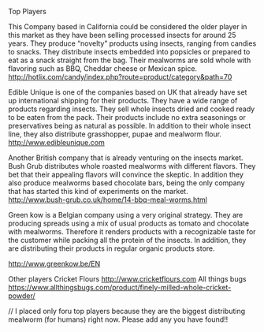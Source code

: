 Top Players
 
This Company based in California could be considered the older player in this market as they have been selling processed insects for around 25 years. They produce “novelty” products using insects, ranging from candies to snacks.  They distribute insects embedded into popsicles or prepared to eat as a snack straight from the bag. Their mealworms are sold whole with flavoring such as BBQ, Cheddar cheese or Mexican spice. 
http://hotlix.com/candy/index.php?route=product/category&path=70
 
Edible Unique is one of the companies based on UK that already have set up international shipping for their products. They have a wide range of products regarding insects. They sell whole insects dried and cooked ready to be eaten from the pack. Their products include no extra seasonings or preservatives being as natural as possible. In addition to their whole insect line, they also distribute grasshopper, pupae and mealworm flour. 
http://www.edibleunique.com
 

Another British company that is already venturing on the insects market. Bush Grub distributes whole roasted mealworms with different flavors. They bet that their appealing flavors will convince the skeptic.  In addition they also produce mealworms based chocolate bars, being the only company that has started this kind of experiments on the market.  
http://www.bush-grub.co.uk/home/14-bbq-meal-worms.html

 
Green kow is a Belgian company using a very original strategy. They are producing spreads using a mix of usual products as tomato and chocolate with mealworms. Therefore it renders products with a recognizable taste for the customer while packing all the protein of the insects.  In addition, they are distributing their products in regular organic products store. 

http://www.greenkow.be/EN




Other players
Cricket Flours
http://www.cricketflours.com
All things bugs
https://www.allthingsbugs.com/product/finely-milled-whole-cricket-powder/





// I placed only foru top players because they are the biggest distributing mealworm (for humans) right now. Please add any you have found!!
